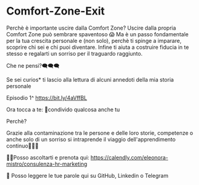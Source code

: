 # Comfort-Zone-Exit
Perchè è importante uscire dalla Comfort Zone?
Uscire dalla propria Comfort Zone può sembrare spaventoso  😱
Ma è un passo fondamentale per la tua  crescita personale e (non solo), perchè ti spinge a imparare, scoprire chi sei e chi puoi diventare. Infine ti aiuta a costruire  fiducia in te stesso e regalarti un sorriso per il traguardo raggiunto.

Che ne pensi?🗨️🗨️🗨️

Se sei curios* ti lascio alla lettura di alcuni annedoti della mia storia personale

Episodio 1^ https://bit.ly/4aVffBL

Ora tocca a te: 🔗condivido qualcosa anche tu

Perchè?

Grazie alla contaminazione tra le persone e delle loro storie, competenze o anche solo di un sorriso si intraprende il viaggio dell'apprendimento continuo👣👣👣

👂🏼Posso ascoltarti e prenota qui: https://calendly.com/eleonora-mistro/consulenza-hr-marketing

👀 Posso leggere le tue parole qui su GitHub, Linkedin o Telegram



